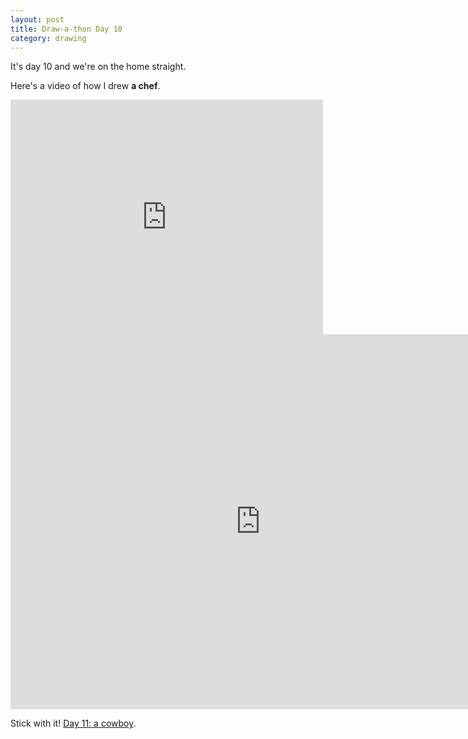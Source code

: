 ```yaml
---
layout: post
title: Draw-a-thon Day 10
category: drawing
---
```


It's day 10 and we're on the home straight.

Here's a video of how I drew **a chef**.

<iframe src="https://player.vimeo.com/video/123343139" width="500" height="375" frameborder="0" webkitallowfullscreen mozallowfullscreen allowfullscreen class="show-on-mobile"></iframe>

<iframe src="https://player.vimeo.com/video/123343139" width="800" height="600" frameborder="0" webkitallowfullscreen mozallowfullscreen allowfullscreen class="show-on-phablet"></iframe>

Stick with it! <a href="/twitter-drawathon">Day 11: a cowboy</a>.
